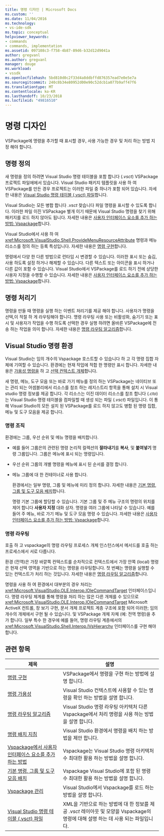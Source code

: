 ```yaml
---
title: 명령 디자인 | Microsoft Docs
ms.custom: ''
ms.date: 11/04/2016
ms.technology:
- vs-ide-sdk
ms.topic: conceptual
helpviewer_keywords:
- commands
- commands, implementation
ms.assetid: 097108c3-f758-4b87-89d6-b32d12d9041a
author: gregvanl
ms.author: gregvanl
manager: douge
ms.workload:
- vssdk
ms.openlocfilehash: 5bd810d0c2f33d4a8ddbffd876357ead7e0e5e7a
ms.sourcegitcommit: 240c8b34e80952d00e90c52dcb1a077b9aff47f6
ms.translationtype: MT
ms.contentlocale: ko-KR
ms.lasthandoff: 10/23/2018
ms.locfileid: "49816510"
---
```

# <a name="command-design"></a>명령 디자인
VSPackage에 명령을 추가할 때 표시할 경우, 사용 가능한 경우 및 처리 하는 방법 지정 해야 합니다.  
  
## <a name="define-commands"></a>명령 정의  
 새 명령을 정의 하려면 Visual Studio 명령 테이블을 포함 합니다 (*.vsct*) VSPackage 프로젝트 파일에에서 있습니다. Visual Studio 패키지 템플릿을 사용 하 여 VSPackage를 만든 경우 프로젝트는 이러한 파일 중 하나가 포함 되어 있습니다. 자세한 내용은 [Visual Studio 명령 테이블 (.vsct) 파일](../../extensibility/internals/visual-studio-command-table-dot-vsct-files.md)합니다.  
  
 Visual Studio는 모든 병합 합니다 *.vsct* 찾습니다 파일 명령을 표시할 수 있도록 합니다. 이러한 파일 이진 VSPackage 별개 이기 때문에 Visual Studio 명령을 찾기 위해 패키지를 로드 하지 않아도 됩니다. 자세한 내용은 [사용자 인터페이스 요소를 추가 하는 방법: Vspackage](../../extensibility/internals/how-vspackages-add-user-interface-elements.md)합니다.  
  
 Visual Studio에서 사용 하 여 <xref:Microsoft.VisualStudio.Shell.ProvideMenuResourceAttribute> 명령과 메뉴 리소스를 정의 하는 등록 특성입니다. 자세한 내용은 [명령 구현](../../extensibility/internals/command-implementation.md)합니다.  
  
 명령에서 다양 한 다른 방법으로 런타임 시 변경할 수 있습니다. 이러한 표시 또는 숨김, 사용 하도록 설정 하거나 해제할 수 있습니다. 다른 텍스트 또는 아이콘을 표시 하거나 다른 값이 포함 수 있습니다. Visual Studio에서 VSPackage를 로드 하기 전에 상당한 사용자 지정을 수행할 수 있습니다. 자세한 내용은 [사용자 인터페이스 요소를 추가 하는 방법: Vspackage](../../extensibility/internals/how-vspackages-add-user-interface-elements.md)합니다.  
  
## <a name="command-handlers"></a>명령 처리기  
 명령을 만들 때 명령을 실행 하는 이벤트 처리기를 제공 해야 합니다. 사용자가 명령을 선택,이 적절 하 게 라우팅해야 합니다. 명령 라우팅 사용 또는 비활성화, 숨기기 또는 표시 및 사용자가 작업을 수행 하도록 선택한 경우 실행 하려면 올바른 VSPackage에 전송 하는 작업을 의미 합니다. 자세한 내용은 [명령 라우팅 알고리즘](../../extensibility/internals/command-routing-algorithm.md)합니다.  
  
## <a name="visual-studio-command-environment"></a>Visual Studio 명령 환경  
 Visual Studio는 임의 개수의 Vspackage 호스트할 수 있습니다 하 고 각 명령 집합 자체에 기여할 수 있습니다. 환경에는 현재 작업에 적합 한 명령만 표시 합니다. 자세한 내용은 [가용성 명령을](../../extensibility/internals/command-availability.md) 하 고 [선택 컨텍스트 개체](../../extensibility/internals/selection-context-objects.md)합니다.  
  
 새 명령, 메뉴, 도구 모음 또는 바로 가기 메뉴를 정의 하는 VSPackage는 네이티브 또는 관리 되는 어셈블리에서 리소스를 참조 하는 레지스트리 항목을 통해 설치 시 Visual studio 명령 정보를 제공 합니다. 각 리소스는 이진 데이터 리소스를 참조 합니다 (*.cto*)는 Visual Studio 명령 테이블을 컴파일할 때 생성 되는 파일 (*.vsct*) 파일입니다. 이 통해 Visual Studio의 모든 설치 된 VSPackage를 로드 하지 않고도 병합 된 명령 집합, 메뉴 및 도구 모음을 제공 합니다.  
  
### <a name="command-organization"></a>명령 조직  
 환경에는 그룹, 우선 순위 및 메뉴 명령을 배치합니다.  
  
- 예를 들어 그룹은의 관련된 명령 논리적 컬렉션의 **잘라내기**를 **복사**, 및 **붙여넣기** 명령 그룹입니다. 그룹은 메뉴에 표시 되는 명령입니다.  
  
- 우선 순위 그룹의 개별 명령을 메뉴에 표시 된 순서를 결정 합니다.  
  
- 메뉴 그룹에 대 한 컨테이너로 사용 합니다.  
  
  환경에서는 일부 명령, 그룹 및 메뉴에 미리 정의 합니다. 자세한 내용은 [기본 명령, 그룹 및 도구 모음 배치](../../extensibility/internals/default-command-group-and-toolbar-placement.md)합니다.  
  
  명령 기본 그룹에 할당할 수 있습니다. 기본 그룹 및 주 메뉴 구조의 명령의 위치를 제어 합니다 **사용자 지정** 대화 상자. 명령을 여러 그룹에 나타날 수 있습니다. 예를 들어 주 메뉴, 바로 가기 메뉴 및 도구 모음 명령 수 있습니다. 자세한 내용은 [사용자 인터페이스 요소를 추가 하는 방법: Vspackage](../../extensibility/internals/how-vspackages-add-user-interface-elements.md)합니다.  
  
### <a name="command-routing"></a>명령 라우팅  
 호출 하 고 vspackage의 명령 라우팅 프로세스 개체 인스턴스에서 메서드를 호출 하는 프로세스에서 서로 다릅니다.  
  
 환경 (전역)은 가장 바깥쪽 컨텍스트를 순차적으로 컨텍스트에서 가장 안쪽 (local) 명령은 현재 선택 영역을 기반으로 하는 명령을 라우팅합니다. 첫 번째는 명령을 실행할 수 있는 컨텍스트가 처리 하는 것입니다. 자세한 내용은 [명령 라우팅 알고리즘](../../extensibility/internals/command-routing-algorithm.md)합니다.  
  
 명령을 사용 하 여 환경에서 대부분의 경우 처리는 <xref:Microsoft.VisualStudio.OLE.Interop.IOleCommandTarget> 인터페이스입니다. 명령 라우팅 체계를 통해 명령을 처리 하는 많은 다른 개체를 수 있으므로 <xref:Microsoft.VisualStudio.OLE.Interop.IOleCommandTarget> Microsoft ActiveX 컨트롤, 창 보기 구현, 문서 개체 프로젝트 계층 구조에 포함 되어 이러한; 임의 개수의 개체에서 구현 될 수 있습니다. 및 VSPackage 개체 자체 (예: 전역 명령)을 추가 합니다. 일부 특수 한 경우에 예를 들어, 명령 라우팅 계층에서의 <xref:Microsoft.VisualStudio.Shell.Interop.IVsHierarchy> 인터페이스를 구현 해야 합니다.  
  
## <a name="related-topics"></a>관련 항목  
  
|제목|설명|  
|-----------|-----------------|  
|[명령 구현](../../extensibility/internals/command-implementation.md)|VSPackage에서 명령을 구현 하는 방법에 설명 합니다.|  
|[명령 가용성](../../extensibility/internals/command-availability.md)|Visual Studio 컨텍스트에 사용할 수 있는 명령을 확인 하는 방법을 설명 합니다.|  
|[명령 라우팅 알고리즘](../../extensibility/internals/command-routing-algorithm.md)|Visual Studio 명령 라우팅 아키텍처 다른 Vspackage에서 처리 명령을 사용 하는 방법을 설명 합니다.|  
|[명령 배치 지침](../../extensibility/internals/command-placement-guidelines.md)|Visual Studio 환경에서 명령을 배치 하는 방법을 제안 합니다.|  
|[Vspackage에서 사용자 인터페이스 요소를 추가 하는 방법](../../extensibility/internals/how-vspackages-add-user-interface-elements.md)|Vspackage는 Visual Studio 명령 아키텍처 수 최대한 활용 하는 방법을 설명 합니다.|  
|[기본 명령, 그룹 및 도구 모음 배치](../../extensibility/internals/default-command-group-and-toolbar-placement.md)|Vspackage Visual Studio에 포함 된 명령 수 최대한 활용 하는 방법을 설명 합니다.|  
|[Vspackage 관리](../../extensibility/managing-vspackages.md)|Visual Studio에서 Vspackage를 로드 하는 방법을 설명 합니다.|  
|[Visual Studio 명령 테이블 (.vsct) 파일](../../extensibility/internals/visual-studio-command-table-dot-vsct-files.md)|XML을 기반으로 하는 방법에 대 한 정보를 제공 *.vsct* 레이아웃 및 모양을 Vspackage의 명령에 대해 설명 하는 데 사용 되는 파일입니다.|